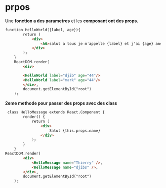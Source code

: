 # prpos

Une **fonction a des parametres** et les **composant ont des props.**

```html
function HelloWorld({label, age}){
        return (
            <div>
                <h6>salut a tous je m'appelle {label} et j'ai {age} ans </h6>
            </div>
        );
    }
    ReactDOM.render(
        <div>

        <HelloWorld label="djib" age="44"/>
        <HelloWorld label="mark" age="44"/>
        </div>,
        document.getElementById("root")
    );
```
**2eme methode pour passer des props avec des class**

```html
 class HelloMessage extends React.Component {
        render() {
            return (
                <div>
                    Salut {this.props.name}
                </div>
            );
        }
    }
ReactDOM.render(
        <div>
            <HelloMessage name="Thierry" />,
            <HelloMessage name="djibs" />,
        </div>,
        document.getElementById("root")
    );
``` 
